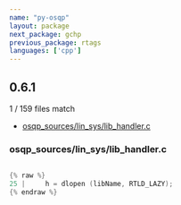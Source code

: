 ```yaml
---
name: "py-osqp"
layout: package
next_package: gchp
previous_package: rtags
languages: ['cpp']
---
```

## 0.6.1
1 / 159 files match

 - [osqp_sources/lin_sys/lib_handler.c](#osqp_sourceslin_syslib_handlerc)

### osqp_sources/lin_sys/lib_handler.c

```cpp

{% raw %}
25 |     h = dlopen (libName, RTLD_LAZY);
{% endraw %}

```